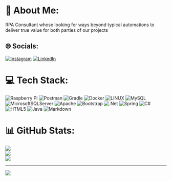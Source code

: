 # 💫 About Me:
RPA Consultant whose looking for ways beyond typical automations to deliver true value for both parties of our projects


## 🌐 Socials:
[![Instagram](https://img.shields.io/badge/Instagram-%23E4405F.svg?logo=Instagram&logoColor=white)](https://instagram.com/EmperorFearon) [![LinkedIn](https://img.shields.io/badge/LinkedIn-%230077B5.svg?logo=linkedin&logoColor=white)](https://linkedin.com/in/liam-fearon) 

# 💻 Tech Stack:
![Raspberry Pi](https://img.shields.io/badge/-RaspberryPi-C51A4A?style=plastic&logo=Raspberry-Pi) ![Postman](https://img.shields.io/badge/Postman-FF6C37?style=plastic&logo=postman&logoColor=white) ![Gradle](https://img.shields.io/badge/Gradle-02303A.svg?style=plastic&logo=Gradle&logoColor=white) ![Docker](https://img.shields.io/badge/docker-%230db7ed.svg?style=plastic&logo=docker&logoColor=white) ![LINUX](https://img.shields.io/badge/Linux-FCC624?style=plastic&logo=linux&logoColor=black) ![MySQL](https://img.shields.io/badge/mysql-%2300f.svg?style=plastic&logo=mysql&logoColor=white) ![MicrosoftSQLServer](https://img.shields.io/badge/Microsoft%20SQL%20Sever-CC2927?style=plastic&logo=microsoft%20sql%20server&logoColor=white) ![Apache](https://img.shields.io/badge/apache-%23D42029.svg?style=plastic&logo=apache&logoColor=white) ![Bootstrap](https://img.shields.io/badge/bootstrap-%23563D7C.svg?style=plastic&logo=bootstrap&logoColor=white) ![.Net](https://img.shields.io/badge/.NET-5C2D91?style=plastic&logo=.net&logoColor=white) ![Spring](https://img.shields.io/badge/spring-%236DB33F.svg?style=plastic&logo=spring&logoColor=white) ![C#](https://img.shields.io/badge/c%23-%23239120.svg?style=plastic&logo=c-sharp&logoColor=white) ![HTML5](https://img.shields.io/badge/html5-%23E34F26.svg?style=plastic&logo=html5&logoColor=white) ![Java](https://img.shields.io/badge/java-%23ED8B00.svg?style=plastic&logo=java&logoColor=white) ![Markdown](https://img.shields.io/badge/markdown-%23000000.svg?style=plastic&logo=markdown&logoColor=white)
# 📊 GitHub Stats:
![](https://github-readme-stats.vercel.app/api?username=LiamFearon&theme=dark&hide_border=true&include_all_commits=true&count_private=true)<br/>
![](https://github-readme-streak-stats.herokuapp.com/?user=LiamFearon&theme=dark&hide_border=true)<br/>
![](https://github-readme-stats.vercel.app/api/top-langs/?username=LiamFearon&theme=dark&hide_border=true&include_all_commits=true&count_private=true&layout=compact)

---
[![](https://visitcount.itsvg.in/api?id=LiamFearon&icon=0&color=0)](https://visitcount.itsvg.in)

<!-- Proudly created with GPRM ( https://gprm.itsvg.in ) -->
